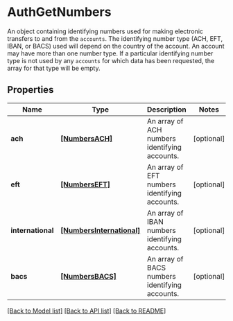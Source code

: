 # AuthGetNumbers

An object containing identifying numbers used for making electronic transfers to and from the `accounts`. The identifying number type (ACH, EFT, IBAN, or BACS) used will depend on the country of the account. An account may have more than one number type. If a particular identifying number type is not used by any `accounts` for which data has been requested, the array for that type will be empty.
## Properties
Name | Type | Description | Notes
------------ | ------------- | ------------- | -------------
**ach** | [**[NumbersACH]**](NumbersACH.md) | An array of ACH numbers identifying accounts. | [optional] 
**eft** | [**[NumbersEFT]**](NumbersEFT.md) | An array of EFT numbers identifying accounts. | [optional] 
**international** | [**[NumbersInternational]**](NumbersInternational.md) | An array of IBAN numbers identifying accounts. | [optional] 
**bacs** | [**[NumbersBACS]**](NumbersBACS.md) | An array of BACS numbers identifying accounts. | [optional] 

[[Back to Model list]](../README.md#documentation-for-models) [[Back to API list]](../README.md#documentation-for-api-endpoints) [[Back to README]](../README.md)


